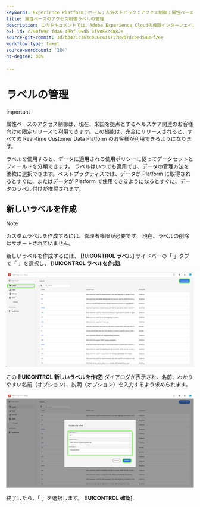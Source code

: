 ```yaml
---
keywords: Experience Platform；ホーム；人気のトピック；アクセス制御；属性ベースのアクセス制御；ABAC
title: 属性ベースのアクセス制御ラベルの管理
description: このドキュメントでは、Adobe Experience Cloudの権限インターフェイスを使用してラベルを管理する方法について説明します
exl-id: c790f09c-fda6-48bf-95db-3f5053cd882e
source-git-commit: 3d7b3471c363c036c41171789b7dcbed5489f2ee
workflow-type: tm+mt
source-wordcount: '184'
ht-degree: 38%

---
```


# ラベルの管理

>[!IMPORTANT]
>
>属性ベースのアクセス制御は、現在、米国を拠点とするヘルスケア関連のお客様向けの限定リリースで利用できます。この機能は、完全にリリースされると、すべての Real-time Customer Data Platform のお客様が利用できるようになります。

ラベルを使用すると、データに適用される使用ポリシーに従ってデータセットとフィールドを分類できます。 ラベルはいつでも適用でき、データの管理方法を柔軟に選択できます。ベストプラクティスでは、データが Platform に取得されるとすぐに、またはデータが Platform で使用できるようになるとすぐに、データのラベル付けが推奨されます。

## 新しいラベルを作成

>[!NOTE]
>
>カスタムラベルを作成するには、管理者権限が必要です。 現在、ラベルの削除はサポートされていません。

新しいラベルを作成するには、 **[!UICONTROL ラベル]** サイドバーの「 」タブで「 」を選択し、 **[!UICONTROL ラベルを作成]**.

![flac-new-label](../../images/flac-ui/create-label.png)

この **[!UICONTROL 新しいラベルを作成]** ダイアログが表示され、名前、わかりやすい名前（オプション）、説明（オプション）を入力するよう求められます。

![new-label-info](../../images/flac-ui/new-label-info.png)

終了したら、「 」を選択します。 **[!UICONTROL 確認]**.
